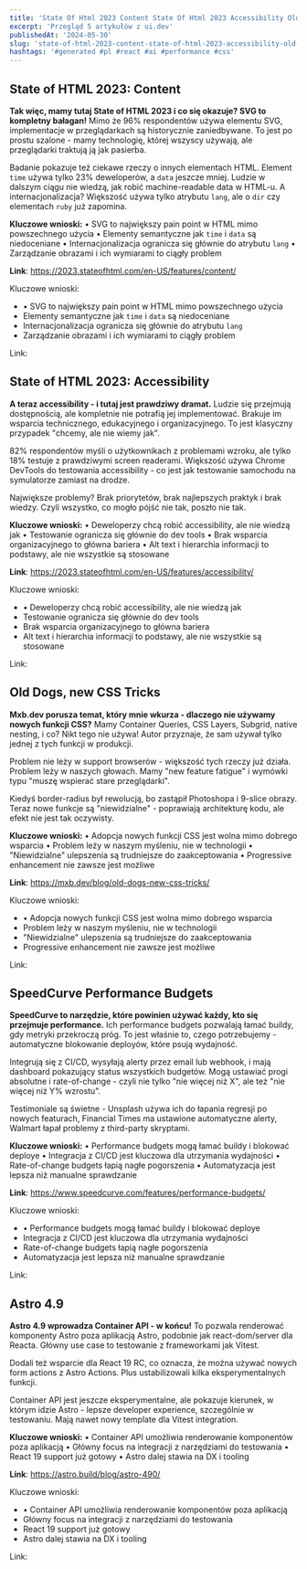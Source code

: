 ```yaml
---
title: 'State Of Html 2023 Content State Of Html 2023 Accessibility Old Dogs New Css Tricks'
excerpt: 'Przegląd 5 artykułów z ui.dev'
publishedAt: '2024-05-30'
slug: 'state-of-html-2023-content-state-of-html-2023-accessibility-old-dogs-new-css-tricks'
hashtags: '#generated #pl #react #ai #performance #css'
---
```


## State of HTML 2023: Content

**Tak więc, mamy tutaj State of HTML 2023 i co się okazuje? SVG to kompletny bałagan!** Mimo że 96% respondentów używa elementu SVG, implementacje w przeglądarkach są historycznie zaniedbywane. To jest po prostu szalone - mamy technologię, której wszyscy używają, ale przeglądarki traktują ją jak pasierba.

Badanie pokazuje też ciekawe rzeczy o innych elementach HTML. Element `time` używa tylko 23% deweloperów, a `data` jeszcze mniej. Ludzie w dalszym ciągu nie wiedzą, jak robić machine-readable data w HTML-u. A internacjonalizacja? Większość używa tylko atrybutu `lang`, ale o `dir` czy elementach `ruby` już zapomina.

**Kluczowe wnioski:**
• SVG to największy pain point w HTML mimo powszechnego użycia
• Elementy semantyczne jak `time` i `data` są niedoceniane
• Internacjonalizacja ogranicza się głównie do atrybutu `lang`
• Zarządzanie obrazami i ich wymiarami to ciągły problem

**Link**: https://2023.stateofhtml.com/en-US/features/content/

Kluczowe wnioski:
- • SVG to największy pain point w HTML mimo powszechnego użycia
- Elementy semantyczne jak `time` i `data` są niedoceniane
- Internacjonalizacja ogranicza się głównie do atrybutu `lang`
- Zarządzanie obrazami i ich wymiarami to ciągły problem

Link: 

## State of HTML 2023: Accessibility

**A teraz accessibility - i tutaj jest prawdziwy dramat.** Ludzie się przejmują dostępnością, ale kompletnie nie potrafią jej implementować. Brakuje im wsparcia technicznego, edukacyjnego i organizacyjnego. To jest klasyczny przypadek "chcemy, ale nie wiemy jak".

82% respondentów myśli o użytkownikach z problemami wzroku, ale tylko 18% testuje z prawdziwymi screen readerami. Większość używa Chrome DevTools do testowania accessibility - co jest jak testowanie samochodu na symulatorze zamiast na drodze.

Największe problemy? Brak priorytetów, brak najlepszych praktyk i brak wiedzy. Czyli wszystko, co mogło pójść nie tak, poszło nie tak.

**Kluczowe wnioski:**
• Deweloperzy chcą robić accessibility, ale nie wiedzą jak
• Testowanie ogranicza się głównie do dev tools
• Brak wsparcia organizacyjnego to główna bariera
• Alt text i hierarchia informacji to podstawy, ale nie wszystkie są stosowane

**Link**: https://2023.stateofhtml.com/en-US/features/accessibility/

Kluczowe wnioski:
- • Deweloperzy chcą robić accessibility, ale nie wiedzą jak
- Testowanie ogranicza się głównie do dev tools
- Brak wsparcia organizacyjnego to główna bariera
- Alt text i hierarchia informacji to podstawy, ale nie wszystkie są stosowane

Link: 

## Old Dogs, new CSS Tricks

**Mxb.dev porusza temat, który mnie wkurza - dlaczego nie używamy nowych funkcji CSS?** Mamy Container Queries, CSS Layers, Subgrid, native nesting, i co? Nikt tego nie używa! Autor przyznaje, że sam używał tylko jednej z tych funkcji w produkcji.

Problem nie leży w support browserów - większość tych rzeczy już działa. Problem leży w naszych głowach. Mamy "new feature fatigue" i wymówki typu "muszę wspierać stare przeglądarki". 

Kiedyś border-radius był rewolucją, bo zastąpił Photoshopa i 9-slice obrazy. Teraz nowe funkcje są "niewidzialne" - poprawiają architekturę kodu, ale efekt nie jest tak oczywisty.

**Kluczowe wnioski:**
• Adopcja nowych funkcji CSS jest wolna mimo dobrego wsparcia
• Problem leży w naszym myśleniu, nie w technologii
• "Niewidzialne" ulepszenia są trudniejsze do zaakceptowania
• Progressive enhancement nie zawsze jest możliwe

**Link**: https://mxb.dev/blog/old-dogs-new-css-tricks/

Kluczowe wnioski:
- • Adopcja nowych funkcji CSS jest wolna mimo dobrego wsparcia
- Problem leży w naszym myśleniu, nie w technologii
- "Niewidzialne" ulepszenia są trudniejsze do zaakceptowania
- Progressive enhancement nie zawsze jest możliwe

Link: 

## SpeedCurve Performance Budgets

**SpeedCurve to narzędzie, które powinien używać każdy, kto się przejmuje performance.** Ich performance budgets pozwalają łamać buildy, gdy metryki przekroczą próg. To jest właśnie to, czego potrzebujemy - automatyczne blokowanie deployów, które psują wydajność.

Integrują się z CI/CD, wysyłają alerty przez email lub webhook, i mają dashboard pokazujący status wszystkich budgetów. Mogą ustawiać progi absolutne i rate-of-change - czyli nie tylko "nie więcej niż X", ale też "nie więcej niż Y% wzrostu".

Testimoniale są świetne - Unsplash używa ich do łapania regresji po nowych featurach, Financial Times ma ustawione automatyczne alerty, Walmart łapał problemy z third-party skryptami.

**Kluczowe wnioski:**
• Performance budgets mogą łamać buildy i blokować deploye
• Integracja z CI/CD jest kluczowa dla utrzymania wydajności
• Rate-of-change budgets łapią nagłe pogorszenia
• Automatyzacja jest lepsza niż manualne sprawdzanie

**Link**: https://www.speedcurve.com/features/performance-budgets/

Kluczowe wnioski:
- • Performance budgets mogą łamać buildy i blokować deploye
- Integracja z CI/CD jest kluczowa dla utrzymania wydajności
- Rate-of-change budgets łapią nagłe pogorszenia
- Automatyzacja jest lepsza niż manualne sprawdzanie

Link: 

## Astro 4.9

**Astro 4.9 wprowadza Container API - w końcu!** To pozwala renderować komponenty Astro poza aplikacją Astro, podobnie jak react-dom/server dla Reacta. Główny use case to testowanie z frameworkami jak Vitest.

Dodali też wsparcie dla React 19 RC, co oznacza, że można używać nowych form actions z Astro Actions. Plus ustabilizowali kilka eksperymentalnych funkcji.

Container API jest jeszcze eksperymentalne, ale pokazuje kierunek, w którym idzie Astro - lepsze developer experience, szczególnie w testowaniu. Mają nawet nowy template dla Vitest integration.

**Kluczowe wnioski:**
• Container API umożliwia renderowanie komponentów poza aplikacją
• Główny focus na integracji z narzędziami do testowania
• React 19 support już gotowy
• Astro dalej stawia na DX i tooling

**Link**: https://astro.build/blog/astro-490/

Kluczowe wnioski:
- • Container API umożliwia renderowanie komponentów poza aplikacją
- Główny focus na integracji z narzędziami do testowania
- React 19 support już gotowy
- Astro dalej stawia na DX i tooling

Link: